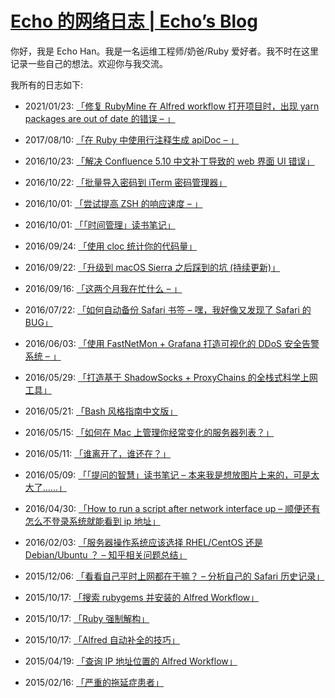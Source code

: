 <h1 id="echo-的网络日志--echos-blog"><a href="https://echohn.github.io">Echo 的网络日志 | Echo’s Blog</a></h1>

<p>你好，我是 Echo Han。我是一名运维工程师/奶爸/Ruby 爱好者。我不时在这里记录一些自己的想法。欢迎你与我交流。</p>

<p>我所有的日志如下:</p>

<ul>
  <li>
    <p>2021/01/23: <a href="https://echohn.github.io/2021/01/23/fix-rubymine-not-found-node/">「修复 RubyMine 在 Alfred workflow 打开项目时，出现 yarn packages are out of date 的错误 – 」</a></p>
  </li>
  <li>
    <p>2017/08/10: <a href="https://echohn.github.io/2017/08/10/use-line-comment-with-apidoc-in-ruby-language/">「在 Ruby 中使用行注释生成 apiDoc – 」</a></p>
  </li>
  <li>
    <p>2016/10/23: <a href="https://echohn.github.io/2016/10/23/fix-confluence-chinese-pack-lead-to-web-ui-error/">「解决 Confluence 5.10 中文补丁导致的 web 界面 UI 错误」</a></p>
  </li>
  <li>
    <p>2016/10/22: <a href="https://echohn.github.io/2016/10/22/import-passwords-to-iterm-password-management/">「批量导入密码到 iTerm 密码管理器」</a></p>
  </li>
  <li>
    <p>2016/10/01: <a href="https://echohn.github.io/2016/10/01/about-improve-zsh-response-speed/">「尝试提高 ZSH 的响应速度 – 」</a></p>
  </li>
  <li>
    <p>2016/10/01: <a href="https://echohn.github.io/2016/10/01/the-reading-note-of-time-management/">「「时间管理」读书笔记」</a></p>
  </li>
  <li>
    <p>2016/09/24: <a href="https://echohn.github.io/2016/09/24/use-cloc-to-count-your-code/">「使用 cloc 统计你的代码量」</a></p>
  </li>
  <li>
    <p>2016/09/22: <a href="https://echohn.github.io/2016/09/22/hit-the-pit-after-updated-osx-to-sierra/">「升级到 macOS Sierra 之后踩到的坑 (持续更新)」</a></p>
  </li>
  <li>
    <p>2016/09/16: <a href="https://echohn.github.io/2016/09/16/what-did-i-do-in-these-months/">「这两个月我在忙什么 – 」</a></p>
  </li>
  <li>
    <p>2016/07/22: <a href="https://echohn.github.io/2016/07/22/auto-backup-safari-bookmarks/">「如何自动备份 Safari 书签 – 嘿，我好像又发现了 Safari 的 BUG」</a></p>
  </li>
  <li>
    <p>2016/06/03: <a href="https://echohn.github.io/2016/06/03/use-fastnetmon-and-grafana-to-build-a-graphical-ddos-early-warning-system/">「使用 FastNetMon + Grafana 打造可视化的 DDoS 安全告警系统 – 」</a></p>
  </li>
  <li>
    <p>2016/05/29: <a href="https://echohn.github.io/2016/05/29/to-build-the-fullstack-tools-for-over-the-wall/">「打造基于 ShadowSocks + ProxyChains 的全栈式科学上网工具」</a></p>
  </li>
  <li>
    <p>2016/05/21: <a href="https://echohn.github.io/2016/05/21/bash-style-guide-cn/">「Bash 风格指南中文版」</a></p>
  </li>
  <li>
    <p>2016/05/15: <a href="https://echohn.github.io/2016/05/15/how-to-manage-your-servers/">「如何在 Mac 上管理你经常变化的服务器列表？」</a></p>
  </li>
  <li>
    <p>2016/05/11: <a href="https://echohn.github.io/2016/05/11/who-were-left-who-were-stay/">「谁离开了，谁还在？」</a></p>
  </li>
  <li>
    <p>2016/05/09: <a href="https://echohn.github.io/2016/05/09/smart-questions-mindmap/">「「提问的智慧」读书笔记 – 本来我是想放图片上来的，可是太大了……」</a></p>
  </li>
  <li>
    <p>2016/04/30: <a href="https://echohn.github.io/2016/04/30/how-to-run-a-script-after-network-interface-up/">「How to run a script after network interface up – 顺便还有怎么不登录系统就能看到 ip 地址」</a></p>
  </li>
  <li>
    <p>2016/02/03: <a href="https://echohn.github.io/2016/02/03/server-os-choose-rhel-cenos-or-debian-ubuntu/">「服务器操作系统应该选择 RHEL/CentOS 还是 Debian/Ubuntu ？ – 知乎相关问题总结」</a></p>
  </li>
  <li>
    <p>2015/12/06: <a href="https://echohn.github.io/2015/12/06/analyse_my_safari_history/">「看看自己平时上网都在干嘛？ – 分析自己的 Safari 历史记录」</a></p>
  </li>
  <li>
    <p>2015/10/17: <a href="https://echohn.github.io/2015/10/17/rubygems-workflow/">「搜索 rubygems 并安装的 Alfred Workflow」</a></p>
  </li>
  <li>
    <p>2015/10/17: <a href="https://echohn.github.io/2015/10/17/ruby-destructuring/">「Ruby 强制解构」</a></p>
  </li>
  <li>
    <p>2015/10/17: <a href="https://echohn.github.io/2015/10/17/alfred_tips/">「Alfred 自动补全的技巧」</a></p>
  </li>
  <li>
    <p>2015/04/19: <a href="https://echohn.github.io/2015/04/19/search_ip_location_alfred/">「查询 IP 地址位置的 Alfred Workflow」</a></p>
  </li>
  <li>
    <p>2015/02/16: <a href="https://echohn.github.io/2015/02/16/hello-world/">「严重的拖延症患者」</a></p>
  </li>
</ul>

